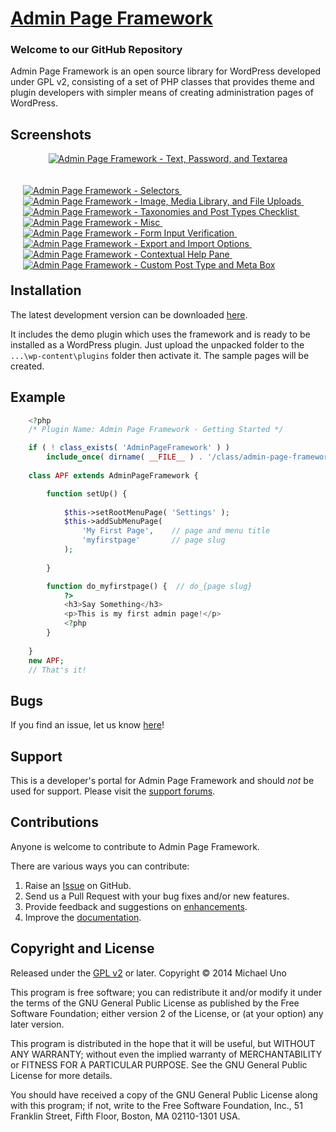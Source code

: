 # [Admin Page Framework](http://wordpress.org/plugins/admin-page-framework/) #

### Welcome to our GitHub Repository

Admin Page Framework is an open source library for WordPress developed under GPL v2, consisting of a set of PHP classes that provides theme and plugin developers with simpler means of creating administration pages of WordPress.

## Screenshots ##

<p align="center">
	<a href="https://lh6.googleusercontent.com/-bR-r0LvjXOQ/UtDfGRngfGI/AAAAAAAABfQ/P3pWFDgJR30/s0/admin_page_framework_v3.png" title="Admin Page Framework - Text, Password, and Textarea">
		<img src="https://lh6.googleusercontent.com/-bR-r0LvjXOQ/UtDfGRngfGI/AAAAAAAABfQ/P3pWFDgJR30/s600/admin_page_framework_v3.png" alt="Admin Page Framework - Text, Password, and Textarea" />
	</a>
</p>

<div style="margin:20px; float:left">
	<a href="https://lh5.googleusercontent.com/-LWGuI2UbX2I/UtDfIzl9VjI/AAAAAAAABgA/7VQzt3ilB4g/s0/admin_page_framework_v3_selectors.png" title="Admin Page Framework - Selectors">
		<img src="https://lh5.googleusercontent.com/-LWGuI2UbX2I/UtDfIzl9VjI/AAAAAAAABgA/7VQzt3ilB4g/s144/admin_page_framework_v3_selectors.png" alt="Admin Page Framework - Selectors" />
	</a>
	&nbsp;
	<a href="https://lh5.googleusercontent.com/-8AZyx8CRl0E/UtDfILtczJI/AAAAAAAABfw/ngiUiLKwnb8/s0/admin_page_framework_v3_files.png" title="Admin Page Framework - Image, Media Library, and File Uploads">
		<img src="https://lh5.googleusercontent.com/-8AZyx8CRl0E/UtDfILtczJI/AAAAAAAABfw/ngiUiLKwnb8/s144/admin_page_framework_v3_files.png" alt="Admin Page Framework - Image, Media Library, and File Uploads" />
	</a>
	&nbsp;
	<a href="https://lh4.googleusercontent.com/-D4EqxHNoZf8/UtDfHZbij7I/AAAAAAAABfg/SfAOl5WTKOU/s0/admin_page_framework_v3_checklist.png" title="Admin Page Framework - Taxonomies and Post Types Checklist">
		<img src="https://lh4.googleusercontent.com/-D4EqxHNoZf8/UtDfHZbij7I/AAAAAAAABfg/SfAOl5WTKOU/s144/admin_page_framework_v3_checklist.png" alt="Admin Page Framework - Taxonomies and Post Types Checklist" />
	</a>
	&nbsp;
	<a href="https://lh3.googleusercontent.com/-jhy50e9D6J0/UtDfIRoBq5I/AAAAAAAABf8/7Y4tRzZUSsc/s0/admin_page_framework_v3_misc.png" title="Admin Page Framework - Misc">
		<img src="https://lh3.googleusercontent.com/-jhy50e9D6J0/UtDfIRoBq5I/AAAAAAAABf8/7Y4tRzZUSsc/s144/admin_page_framework_v3_misc.png" alt="Admin Page Framework - Misc" />
	</a>
	&nbsp;
	<a href="https://lh4.googleusercontent.com/-MZUbpV_y9x8/UtDfI89MaWI/AAAAAAAABgI/Ji9ki25uHCU/s0/admin_page_framework_v3_verification.png" title="Admin Page Framework - Form Input Verification">
		<img src="https://lh4.googleusercontent.com/-MZUbpV_y9x8/UtDfI89MaWI/AAAAAAAABgI/Ji9ki25uHCU/s144/admin_page_framework_v3_verification.png" alt="Admin Page Framework - Form Input Verification" />
	</a>
	&nbsp;
	<a href="https://lh6.googleusercontent.com/-cmgLpnx3iIA/UtDfHZdsxvI/AAAAAAAABfk/BklgC-MnqWY/s0/admin_page_framework_v3_export_%2526_import.png" title="Admin Page Framework - Export and Import Options">
		<img src="https://lh6.googleusercontent.com/-cmgLpnx3iIA/UtDfHZdsxvI/AAAAAAAABfk/BklgC-MnqWY/s144/admin_page_framework_v3_export_%2526_import.png" alt="Admin Page Framework - Export and Import Options" />
	</a>
	&nbsp;
	<a href="https://lh5.googleusercontent.com/-YujIDW7LMdU/UtDfGcrDjrI/AAAAAAAABfM/EMA4NF3WgYU/s0/admin_page_framework_help_pane.png" title="Admin Page Framework - Contextual Help Pane">
		<img src="https://lh5.googleusercontent.com/-YujIDW7LMdU/UtDfGcrDjrI/AAAAAAAABfM/EMA4NF3WgYU/s144/admin_page_framework_help_pane.png" alt="Admin Page Framework - Contextual Help Pane" />
	</a>
	&nbsp;
	<a href="https://lh4.googleusercontent.com/-aTHPHWneQ9k/UtDfG26gXiI/AAAAAAAABgQ/w5JOtmOJ-4s/s0/admin_page_framework_meta_box_fields.png" title="Admin Page Framework - Custom Post Type and Meta Box">
		<img src="https://lh4.googleusercontent.com/-aTHPHWneQ9k/UtDfG26gXiI/AAAAAAAABgQ/w5JOtmOJ-4s/s144/admin_page_framework_meta_box_fields.png" alt="Admin Page Framework - Custom Post Type and Meta Box" />
	</a>	
</div>

## Installation ##

The latest development version can be downloaded [here](https://github.com/michaeluno/admin-page-framework/archive/master.zip).

It includes the demo plugin which uses the framework and is ready to be installed as a WordPress plugin. Just upload the unpacked folder to the `...\wp-content\plugins` folder then activate it. The sample pages will be created.

## Example ##

```PHP
	<?php
	/* Plugin Name: Admin Page Framework - Getting Started */ 

	if ( ! class_exists( 'AdminPageFramework' ) )
		include_once( dirname( __FILE__ ) . '/class/admin-page-framework.php' );
		
	class APF extends AdminPageFramework {

		function setUp() {
			
			$this->setRootMenuPage( 'Settings' );	
			$this->addSubMenuPage(
				'My First Page',	// page and menu title
				'myfirstpage'		// page slug
			);
		
		}

		function do_myfirstpage() {  // do_{page slug}
			?>
			<h3>Say Something</h3>
			<p>This is my first admin page!</p>
			<?php   
		}
		
	}
	new APF;
	// That's it!
```

## Bugs ##
If you find an issue, let us know [here](https://github.com/michaeluno/admin-page-framework/issues)!

## Support ##
This is a developer's portal for Admin Page Framework and should _not_ be used for support. Please visit the [support forums](http://wordpress.org/support/plugin/admin-page-framework).

## Contributions ##
Anyone is welcome to contribute to Admin Page Framework.

There are various ways you can contribute:

1. Raise an [Issue](https://github.com/michaeluno/admin-page-framework/issues) on GitHub.
2. Send us a Pull Request with your bug fixes and/or new features.
3. Provide feedback and suggestions on [enhancements](https://github.com/michaeluno/admin-page-framework/issues?direction=desc&labels=Enhancement&page=1&sort=created&state=open).
4. Improve the [documentation](https://github.com/michaeluno/admin-page-framework/blob/master/documentation_guideline.md).

## Copyright and License ##
Released under the [GPL v2](license.txt) or later.
Copyright © 2014 Michael Uno

This program is free software; you can redistribute it and/or modify
it under the terms of the GNU General Public License as published by
the Free Software Foundation; either version 2 of the License, or
(at your option) any later version.

This program is distributed in the hope that it will be useful,
but WITHOUT ANY WARRANTY; without even the implied warranty of
MERCHANTABILITY or FITNESS FOR A PARTICULAR PURPOSE.  See the
GNU General Public License for more details.

You should have received a copy of the GNU General Public License along
with this program; if not, write to the Free Software Foundation, Inc.,
51 Franklin Street, Fifth Floor, Boston, MA 02110-1301 USA.

